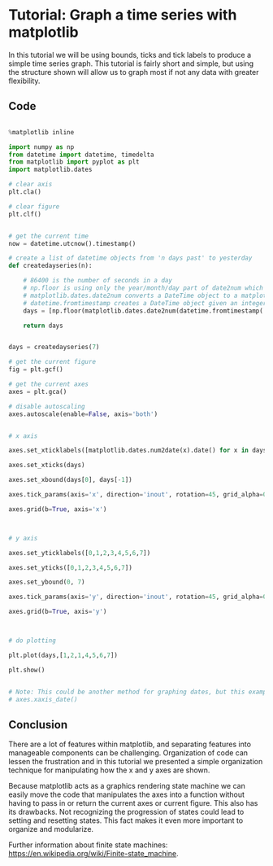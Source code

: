 # Tutorial: Graph a time series with matplotlib

In this tutorial we will be using bounds, ticks and tick labels to produce a simple time series graph. This tutorial is fairly short and simple, but using the structure shown will allow us to graph most if not any data with greater flexibility.


## Code

```python

%matplotlib inline

import numpy as np
from datetime import datetime, timedelta
from matplotlib import pyplot as plt
import matplotlib.dates

# clear axis
plt.cla()

# clear figure
plt.clf()


# get the current time
now = datetime.utcnow().timestamp()

# create a list of datetime objects from 'n days past' to yesterday
def createdayseries(n):

    # 86400 is the number of seconds in a day
    # np.floor is using only the year/month/day part of date2num which also has an hour/minute/second/... part
    # matplotlib.dates.date2num converts a DateTime object to a matplotlib number
    # datetime.fromtimestamp creates a DateTime object given an integer of seconds lapsed since epoch
    days = [np.floor(matplotlib.dates.date2num(datetime.fromtimestamp( now - (x * 86400) ) ) ) for x in range(n+1,1,-1)]

    return days


days = createdayseries(7)

# get the current figure
fig = plt.gcf()

# get the current axes
axes = plt.gca()

# disable autoscaling
axes.autoscale(enable=False, axis='both')


# x axis

axes.set_xticklabels([matplotlib.dates.num2date(x).date() for x in days])

axes.set_xticks(days)

axes.set_xbound(days[0], days[-1])

axes.tick_params(axis='x', direction='inout', rotation=45, grid_alpha=0.75, grid_linewidth=2)

axes.grid(b=True, axis='x')



# y axis

axes.set_yticklabels([0,1,2,3,4,5,6,7])

axes.set_yticks([0,1,2,3,4,5,6,7])

axes.set_ybound(0, 7)

axes.tick_params(axis='y', direction='inout', rotation=45, grid_alpha=0.75, grid_linewidth=2)

axes.grid(b=True, axis='y')



# do plotting

plt.plot(days,[1,2,1,4,5,6,7])

plt.show()


# Note: This could be another method for graphing dates, but this example is using numbers and not DateTime objects
# axes.xaxis_date()


```

## Conclusion

There are a lot of features within matplotlib, and separating features into manageable components can be challenging. Organization of code can lessen the frustration and in this tutorial we presented a simple organization technique for manipulating how the x and y axes are shown.

Because matplotlib acts as a graphics rendering state machine we can easily move the code that manipulates the axes into a function without having to pass in or return the current axes or current figure. This also has its drawbacks. Not recognizing the progression of states could lead to setting and resetting states. This fact makes it even more important to organize and modularize.

Further information about finite state machines: <https://en.wikipedia.org/wiki/Finite-state_machine>.

